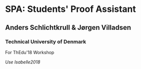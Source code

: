 # SPA: Students' Proof Assistant

## Anders Schlichtkrull & Jørgen Villadsen

### Technical University of Denmark

For ThEdu'18 Workshop

*Use Isabelle2018*

